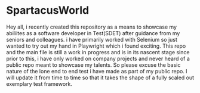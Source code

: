 # SpartacusWorld
Hey all,
i recently created this repository as a means to showcase my abiliites as a software developer in Test(SDET) after guidance from my seniors and colleagues. i have primarily worked with Selenium so just wanted to try out my hand in Playwright which i found exciting. This repo and the main file is still a work in progress and is in its nascent stage since prior to this, i have only worked on company projects and never heard of a public repo meant to showcase my talents. So please excuse the basic nature of the lone end to end test i have made as part of my public repo. I will update it from time to time so that it takes the shape of a fully scaled out exemplary test framework.

